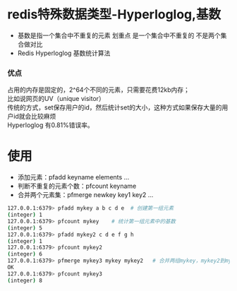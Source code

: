 # redis特殊数据类型-Hyperloglog,基数
- 基数是指一个集合中不重复的元素 划重点 是一个集合中不重复的 不是两个集合做对比
- Redis Hyperloglog 基数统计算法

### 优点
占用的内存是固定的，2^64个不同的元素，只需要花费12kb内存；  
比如说网页的UV（unique visitor）  
传统的方式，set保存用户的id，然后统计set的大小，这种方式如果保存大量的用户id就会比较麻烦  
Hyperloglog 有0.81%错误率。

# 使用
- 添加元素：pfadd keyname elements ...
- 判断不重复的元素个数：pfcount keyname
- 合并两个元素集：pfmerge newkey key1 key2 ...

```bash
127.0.0.1:6379> pfadd mykey a b c d e  # 创建第一组元素
(integer) 1
127.0.0.1:6379> pfcount mykey    # 统计第一组元素中的基数
(integer) 5
127.0.0.1:6379> pfadd mykey2 c d e f g h
(integer) 1
127.0.0.1:6379> pfcount mykey2
(integer) 6
127.0.0.1:6379> pfmerge mykey3 mykey mykey2   # 合并两组mykey，mykey2到mykey3(相当于并集)
OK
127.0.0.1:6379> pfcount mykey3
(integer) 8
```
